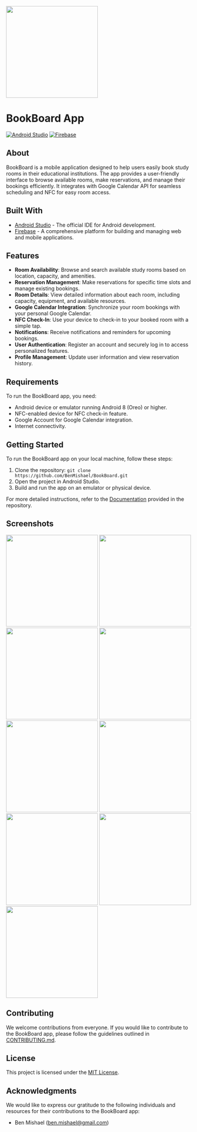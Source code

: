 <img src="https://i.ibb.co/3sfBfst/Book-Board.jpg" width="250" height="250"/>

[Android.java]: https://img.shields.io/badge/Android%20Studio-3DDC84?style=for-the-badge&logo=AndroidStudio&logoColor=white
[Android-url]: https://developer.android.com/studio/
[Firebase]: https://img.shields.io/badge/Firebase-FF8A65?style=for-the-badge&logo=Firebase&logoColor=white
[Firebase-url]: https://firebase.google.com/

# BookBoard App

[![Android Studio][Android.java]][Android-url]
[![Firebase][Firebase]][Firebase-url]

## About
BookBoard is a mobile application designed to help users easily book study rooms in their educational institutions. The app provides a user-friendly interface to browse available rooms, make reservations, and manage their bookings efficiently. It integrates with Google Calendar API for seamless scheduling and NFC for easy room access.

## Built With
- [Android Studio][Android-url] - The official IDE for Android development.
- [Firebase][Firebase-url] - A comprehensive platform for building and managing web and mobile applications.

## Features
- **Room Availability**: Browse and search available study rooms based on location, capacity, and amenities.
- **Reservation Management**: Make reservations for specific time slots and manage existing bookings.
- **Room Details**: View detailed information about each room, including capacity, equipment, and available resources.
- **Google Calendar Integration**: Synchronize your room bookings with your personal Google Calendar.
- **NFC Check-In**: Use your device to check-in to your booked room with a simple tap.
- **Notifications**: Receive notifications and reminders for upcoming bookings.
- **User Authentication**: Register an account and securely log in to access personalized features.
- **Profile Management**: Update user information and view reservation history.

## Requirements
To run the BookBoard app, you need:
- Android device or emulator running Android 8 (Oreo) or higher.
- NFC-enabled device for NFC check-in feature.
- Google Account for Google Calendar integration.
- Internet connectivity.

## Getting Started
To run the BookBoard app on your local machine, follow these steps:

1. Clone the repository: `git clone https://github.com/BenMishael/BookBoard.git`
2. Open the project in Android Studio.
3. Build and run the app on an emulator or physical device.

For more detailed instructions, refer to the [Documentation](documentation.md) provided in the repository.

## Screenshots
[<img src="https://i.ibb.co/cx2sm2T/Screenshot-2023-07-23-16-18-26-09-c912a81b5f8d5cd5b562863f5f9b7f20.jpg" width="250"/>](#)
[<img src="https://i.ibb.co/d5YfCtH/Screenshot-2023-07-23-16-18-39-48-c912a81b5f8d5cd5b562863f5f9b7f20.jpg" width="250"/>](#)
[<img src="https://i.ibb.co/zRp7L5D/Screenshot-2023-07-23-16-18-51-45-c912a81b5f8d5cd5b562863f5f9b7f20.jpg" width="250"/>](#)
[<img src="https://i.ibb.co/MNvPKPT/Screenshot-2023-07-23-16-19-05-34-c912a81b5f8d5cd5b562863f5f9b7f20.jpg" width="250"/>](#)
[<img src="https://i.ibb.co/61xbcZj/Screenshot-2023-07-23-16-19-14-15-c912a81b5f8d5cd5b562863f5f9b7f20.jpg" width="250"/>](#)
[<img src="https://i.ibb.co/drHFmGv/Screenshot-2023-07-23-16-24-07-60-c912a81b5f8d5cd5b562863f5f9b7f20.jpg" width="250"/>](#)
[<img src="https://i.ibb.co/JRpGtLx/Screenshot-2023-07-23-16-24-16-31-c912a81b5f8d5cd5b562863f5f9b7f20.jpg" width="250"/>](#)
[<img src="https://i.ibb.co/YNQH8jd/Screenshot-2023-07-23-16-24-21-92-c912a81b5f8d5cd5b562863f5f9b7f20.jpg" width="250"/>](#)
[<img src="https://i.ibb.co/yygbPT0/Screenshot-2023-07-23-16-24-25-87-c912a81b5f8d5cd5b562863f5f9b7f20.jpg" width="250"/>](#)

## Contributing
We welcome contributions from everyone. If you would like to contribute to the BookBoard app, please follow the guidelines outlined in [CONTRIBUTING.md](CONTRIBUTING.md).

## License
This project is licensed under the [MIT License](LICENSE).

## Acknowledgments
We would like to express our gratitude to the following individuals and resources for their contributions to the BookBoard app:
- Ben Mishael (ben.mishael@gmail.com)
